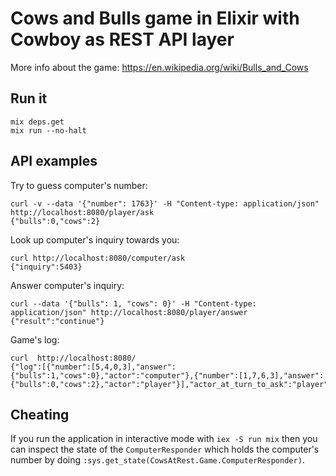 # Cows and Bulls game in Elixir with Cowboy as REST API layer

More info about the game: https://en.wikipedia.org/wiki/Bulls_and_Cows

## Run it

```
mix deps.get
mix run --no-halt
```

## API examples

Try to guess computer's number:

```
curl -v --data '{"number": 1763}' -H "Content-type: application/json" http://localhost:8080/player/ask
{"bulls":0,"cows":2}
```

Look up computer's inquiry towards you:

```
curl http://localhost:8080/computer/ask
{"inquiry":5403}
```

Answer computer's inquiry:

```
curl --data '{"bulls": 1, "cows": 0}' -H "Content-type: application/json" http://localhost:8080/player/answer
{"result":"continue"}
```

Game's log:

```
curl  http://localhost:8080/
{"log":[{"number":[5,4,0,3],"answer":{"bulls":1,"cows":0},"actor":"computer"},{"number":[1,7,6,3],"answer":{"bulls":0,"cows":2},"actor":"player"}],"actor_at_turn_to_ask":"player"}
```

## Cheating

If you run the application in interactive mode with `iex -S run mix` then you can inspect the state of the `ComputerResponder` which holds the computer's number by doing `:sys.get_state(CowsAtRest.Game.ComputerResponder)`.